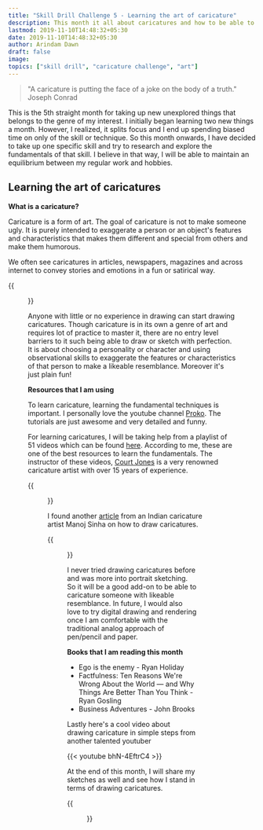 ```yaml
---
title: "Skill Drill Challenge 5 - Learning the art of caricature"
description: This month it all about caricatures and how to be able to create visually appealing and funny drawings and illustrations.
lastmod: 2019-11-10T14:48:32+05:30
date: 2019-11-10T14:48:32+05:30
author: Arindam Dawn
draft: false
image:
topics: ["skill drill", "caricature challenge", "art"]
---
```


> "A caricature is putting the face of a joke on the body of a truth." Joseph Conrad

This is the 5th straight month for taking up new unexplored things that belongs to the genre of my interest. I initially began learning two new things a month. However, I realized, it splits focus and I end up spending biased time on only of the skill or technique. So this month onwards, I have decided to take up one specific skill and try to research and explore the fundamentals of that skill. I believe in that way, I will be able to maintain an equilibrium between my regular work and hobbies.

## Learning the art of caricatures

**What is a caricature?**

Caricature is a form of art. The goal of caricature is not to make someone ugly. It is purely intended to exaggerate a person or an object's features and characteristics that makes them different and special from others and make them humorous.

We often see caricatures in articles, newspapers, magazines and across internet to convey stories and emotions in a fun or satirical way.

{{<figure src= "https://media.giphy.com/media/vWUR9KUQ2DMMU/giphy.gif" caption= "Caricature of Obama" class="tc">}}

Anyone with little or no experience in drawing can start drawing caricatures. Though caricature is in its own a genre of art and requires lot of practice to master it, there are no entry level barriers to it such being able to draw or sketch with perfection. It is about choosing a personality or character and using observational skills to exaggerate the features or characteristics of that person to make a likeable resemblance. Moreover it's just plain fun!

**Resources that I am using**

To learn caricature, learning the fundamental techniques is important.
I personally love the youtube channel [Proko](https://www.youtube.com/user/ProkoTV). The tutorials are just awesome and very detailed and funny.

For learning caricatures, I will be taking help from a playlist of 51 videos which can be found [here](https://www.youtube.com/watch?v=FOURPIkpPXk&list=PLtG4P3lq8RHEkeRGn6aFRct0kq4oDwwTa). According to me, these are one of the best resources to learn the fundamentals. The instructor of these videos, [Court Jones](https://www.courtjones.com/) is a very renowned caricature artist with over 15 years of experience.

{{<figure src= "https://www.courtjones.com/images/large_caricatures/Eyebrow-Boy.jpg" caption= "Live caricature sketch by court" class="tc">}}

I found another [article](https://scroll.in/magazine/851628/an-indian-artist-explains-how-to-draw-a-funny-caricature-whether-of-modi-or-of-trump) from an Indian caricature artist Manoj Sinha on how to draw caricatures.

{{<figure src= "https://www.creativegaga.com/wp-content/uploads/2017/09/Virat-kohli-letest.jpg" caption= "Virat Kohli. Courtesy: Hindustan Times Group" class="tc">}}

I never tried drawing caricatures before and was more into portrait sketching. So it will be a good add-on to be able to caricature someone with likeable resemblance. In future, I would also love to try digital drawing and rendering once I am comfortable with the traditional analog approach of pen/pencil and paper.

**Books that I am reading this month**

- Ego is the enemy - Ryan Holiday
- Factfulness: Ten Reasons We're Wrong About the World — and Why Things Are Better Than You Think - Ryan Gosling
- Business Adventures - John Brooks

Lastly here's a cool video about drawing caricature in simple steps from another talented youtuber

{{< youtube bhN-4EftrC4 >}}

At the end of this month, I will share my sketches as well and see how I stand in terms of drawing caricatures.

{{<figure src= "https://media.giphy.com/media/1kenyYNFG9wTUyHMjk/giphy-downsized-large.gif" caption= "Keep Learning" class="tc">}}
